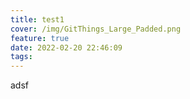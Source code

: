 ```yaml
---
title: test1
cover: /img/GitThings_Large_Padded.png
feature: true
date: 2022-02-20 22:46:09
tags:
---
```

adsf
